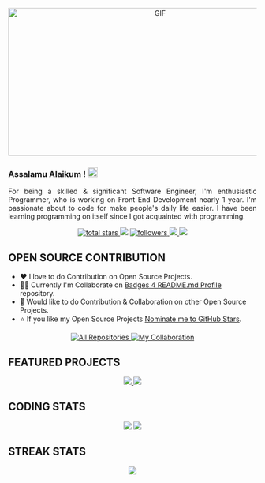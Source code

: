 <p align="center">
    <img alt="GIF" src="https://github.com/mrhrifat/mrhrifat/blob/master/gifs/code.gif?raw=true" width="600" height="300" />
</p>

### Assalamu Alaikum ! <img src="https://user-images.githubusercontent.com/1303154/88677602-1635ba80-d120-11ea-84d8-d263ba5fc3c0.gif" width="20px" alt="Assalamu Alaikum">

<p align="justify">
    For being a skilled & significant Software Engineer, I'm enthusiastic Programmer, who is working on Front End Development nearly 1 year. I'm passionate about to code for make people's daily life easier.
    I have been learning programming on itself since I got acquainted with programming.
</p>
<p align="center">
    <a href="https://github.com/mrhrifat?tab=repositories&sort=stargazers">
        <img alt="total stars" title="Total stars on GitHub" src="https://custom-icon-badges.herokuapp.com/badge/dynamic/json?logo=star&color=55960c&labelColor=488207&label=Stars&style=for-the-badge&query=%24.stars&url=https://api.github-star-counter.workers.dev/user/mrhrifat"/>
    </a>
    <img src="https://visitor-badge-reloaded.herokuapp.com/badge?page_id=mrhrifat&logo=Github&style=for-the-badge&color=16a085">
    <a href="https://github.com/mrhrifat?tab=followers">
        <img alt="followers" title="Follow Me on GitHub" src="https://custom-icon-badges.herokuapp.com/github/followers/mrhrifat?color=236ad3&labelColor=1155ba&style=for-the-badge&logo=person-add&label=Follow&logoColor=white"/>
    </a>
    <a href="https://www.linkedin.com/in/mrhrifat/" target="_blank">
        <img src="https://img.shields.io/badge/linkedin%20-%230077B5.svg?&style=for-the-badge&logo=linkedin&logoColor=white"/>
    </a>
    <a href="mailto:mrhrifat383759@gmail.com" target="_blank">
        <img src="https://img.shields.io/badge/Gmail-D14836?style=for-the-badge&logo=gmail&logoColor=white"/>
    </a>
</p>

## **OPEN SOURCE CONTRIBUTION**
- ❤️ I love to do Contribution on Open Source Projects.
- 👨‍💻 Currently I'm Collaborate on [Badges 4 README.md Profile](https://github.com/alexandresanlim/Badges4-README.md-Profile) repository.
- 🐾 Would like to do Contribution & Collaboration on other Open Source Projects.
- ⭐️ If you like my Open Source Projects [Nominate me to GitHub Stars](https://stars.github.com/nominate).
<p align="center">
    <a href="https://github.com/mrhrifat/index/blob/master/readme/Contributions.md#-my-contributions">
        <img alt="All Repositories" title="All Contributions" src="https://custom-icon-badges.herokuapp.com/badge/-All%20Contributions-009688?style=for-the-badge&logoColor=white&logo=fork"/>
    </a>
    <a href="https://github.com/mrhrifat/index/blob/master/readme/Collaboration.md#-my-collaboration">
        <img alt="My Collaboration" title="My Collaboration" src="https://custom-icon-badges.herokuapp.com/badge/-My%20Collaboration-009639?style=for-the-badge&logoColor=white&logo=zap"/>
    </a>
</p>

## **FEATURED PROJECTS**
<p align="center">
    <a href="https://github.com/mrhrifat/holy-alquran">
        <img src="https://github-readme-stats.vercel.app/api/pin/?username=mrhrifat&repo=holy-alquran&title_color=ffffff&text_color=c9cacc&icon_color=2bbc8a&bg_color=0C1014&hide_border=true&hide=html"/>
    </a>
    <a href="https://github.com/mrhrifat/web-badge">
        <img src="https://github-readme-stats.vercel.app/api/pin/?username=mrhrifat&repo=web-badge&title_color=ffffff&text_color=c9cacc&icon_color=2bbc8a&bg_color=0C1014&hide_border=true"/>
    </a>
</p>

## **CODING STATS**
<p align = "center">
    <img src='https://github-readme-stats.vercel.app/api?username=mrhrifat&count_private=true&include_all_commits=true&show_icons=true&theme=gotham&hide_border=true&line_height=27'/>
    <img src='https://github-readme-stats.vercel.app/api/top-langs/?username=mrhrifat&show_icons=true&hide=php,html,typescript,css,markdown,python&theme=gotham&line_height=27&hide_border=true'/>
</p>

## **STREAK STATS**
<p align = "center">
    <img src="https://github-readme-streak-stats.herokuapp.com/?user=mrhrifat&theme=gotham&hide_border=true">
</p>
